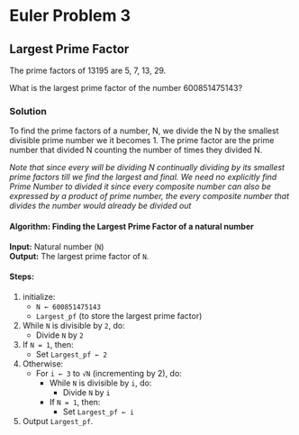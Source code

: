# Euler Problem 3
## Largest Prime Factor

The prime factors of 13195 are 5, 7, 13, 29.

What is the largest prime factor of the number 600851475143?


### Solution
To find the prime factors of a number, N, we divide the N by the smallest divisible prime number  we it becomes 1. The prime factor are the prime number that divided N counting the number of times they divided N.

*Note that since every will be dividing N continually dividing by its smallest prime factors till we find the largest and final. We need no explicitly find Prime Number to divided it since every composite number can also be expressed by a product of prime number, the every composite number that divides the number would already be divided out*

#### Algorithm: Finding the Largest Prime Factor of a natural number

**Input:** Natural number (`N`)  
**Output:** The largest prime factor of `N`.

#### Steps:
1. initialize:
   - `N ← 600851475143`
   - `Largest_pf` (to store the largest prime factor)
2. While `N` is divisible by `2`, do:
   - Divide `N` by `2`
3. If `N = 1`, then:
   - Set `Largest_pf ← 2`
4. Otherwise:
   - For `i ← 3` to `√N` (incrementing by 2), do:
     - While `N` is divisible by `i`, do:
       - Divide `N` by `i`
     - If `N = 1`, then:
       - Set `Largest_pf ← i`
5. Output `Largest_pf`.
